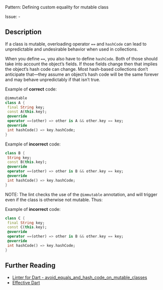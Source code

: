 Pattern: Defining custom equality for mutable class

Issue: -

## Description

If a class is mutable, overloading operator `==` and `hashCode` can lead to unpredictable and undesirable behavior when used in collections.

When you define `==`, you also have to define `hashCode`. Both of those should take into account the object’s fields. If those fields change then that implies the object’s hash code can change. Most hash-based collections don’t anticipate that—they assume an object’s hash code will be the same forever and may behave unpredictably if that isn’t true.

Example of **correct** code:
```dart
@immutable
class A {
 final String key;
 const A(this.key);
 @override
 operator ==(other) => other is A && other.key == key;
 @override
 int hashCode() => key.hashCode;
}
```

Example of **incorrect** code:
```dart
class B {
 String key;
 const B(this.key);
 @override
 operator ==(other) => other is B && other.key == key;
 @override
 int hashCode() => key.hashCode;
}
```

NOTE: The lint checks the use of the `@immutable` annotation, and will trigger
even if the class is otherwise not mutable. Thus:

Example of **incorrect** code:
```dart
class C {
 final String key;
 const C(this.key);
 @override
 operator ==(other) => other is B && other.key == key;
 @override
 int hashCode() => key.hashCode;
}
```

## Further Reading

* [Linter for Dart - avoid_equals_and_hash_code_on_mutable_classes](https://dart-lang.github.io/linter/lints/avoid_equals_and_hash_code_on_mutable_classes.html)
* [Effective Dart](https://dart.dev/guides/language/effective-dart/design#avoid-defining-custom-equality-for-mutable-classes)
